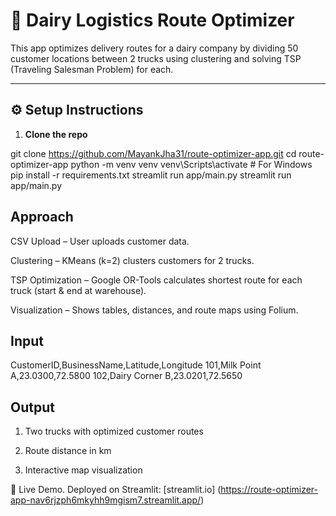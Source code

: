 # 🚚 Dairy Logistics Route Optimizer

This app optimizes delivery routes for a dairy company by dividing 50 customer locations between 2 trucks using clustering and solving TSP (Traveling Salesman Problem) for each.

---

## ⚙️ Setup Instructions

1. **Clone the repo**

git clone https://github.com/MayankJha31/route-optimizer-app.git
cd route-optimizer-app
python -m venv venv
venv\Scripts\activate      # For Windows
pip install -r requirements.txt
streamlit run app/main.py
streamlit run app/main.py


## Approach

CSV Upload – User uploads customer data.

Clustering – KMeans (k=2) clusters customers for 2 trucks.

TSP Optimization – Google OR-Tools calculates shortest route for each truck (start & end at warehouse).

Visualization – Shows tables, distances, and route maps using Folium.

## Input
CustomerID,BusinessName,Latitude,Longitude
101,Milk Point A,23.0300,72.5800
102,Dairy Corner B,23.0201,72.5650


## Output
1. Two trucks with optimized customer routes

2. Route distance in km

3. Interactive map visualization

🔗 Live Demo.
Deployed on Streamlit: [streamlit.io] (https://route-optimizer-app-nav6rjzph6mkyhh9mgism7.streamlit.app/)
```bash
